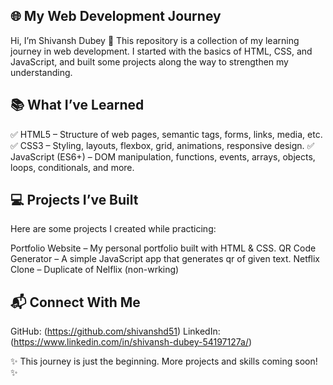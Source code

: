 🌐 My Web Development Journey
-----------------------------

Hi, I’m Shivansh Dubey 👋
This repository is a collection of my learning journey in web development. I started with the basics of HTML, CSS, and JavaScript, and built some projects along the way to strengthen my understanding.

📚 What I’ve Learned
---------------------

✅ HTML5 – Structure of web pages, semantic tags, forms, links, media, etc.
✅ CSS3 – Styling, layouts, flexbox, grid, animations, responsive design.
✅ JavaScript (ES6+) – DOM manipulation, functions, events, arrays, objects, loops, conditionals, and more.

💻 Projects I’ve Built
-----------------------

Here are some projects I created while practicing:

Portfolio Website – My personal portfolio built with HTML & CSS.
QR Code Generator – A simple JavaScript app that generates qr of given text.
Netflix Clone – Duplicate of Nelflix (non-wrking)


📬 Connect With Me
-------------------

GitHub: (https://github.com/shivanshd51)
LinkedIn: (https://www.linkedin.com/in/shivansh-dubey-54197127a/)

✨ This journey is just the beginning. More projects and skills coming soon! ✨
